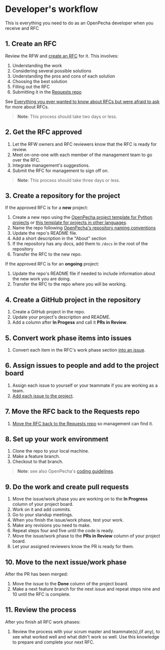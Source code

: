 
# Developer's workflow

This is everything you need to do as an OpenPecha developer when you receive and RFC 

## 1. Create an RFC

Review the RFW and [create an RFC](https://github.com/OpenPecha/Requests/issues/new?assignees=&labels=&template=RFC.md&title=%5BRFC%5D) for it. This involves:

1. Understanding the work
1. Considering several possible solutions
1. Understanding the pros and cons of each solution
1. Choosing the best solution
1. Filling out the RFC
1. Submitting it in the [Requests repo](https://github.com/OpenPecha/Requests/) 

See [Everything you ever wanted to know about RFCs but were afraid to ask](article/rfc-about.md) for more about RFCs.

> **Note**: This process should take two days or less.

## 2. Get the RFC approved

1. Let the RFW owners and RFC reviewers know that the RFC is ready for review.
1. Meet on-one-one with each member of the management team to go over the RFC.
1. Integrate management's suggestions.
1. Submit the RFC for management to sign off on.

> **Note**: This process should take three days or less.

## 3. Create a repository for the project

If the approved RFC is for a **new** project:

1. Create a new repo using the [OpenPecha project template for Python projects](https://github.com/OpenPecha/openpecha-project-template) or [this template for projects in other languages](https://github.com/OpenPecha/new-repo-template).
1. Name the repo following [OpenPecha's repository naming conventions](articles/naming-repos.md)
1. Update the repo's README file.
1. Add a short description in the "About" section
1. If the repository has any docs, add them to `/docs` in the root of the repository
1. Transfer the RFC to the new repo.

If the approved RFC is for an **ongoing** project:

1. Update the repo's README file if needed to include information about the new work you are doing.
1. Transfer the RFC to the repo where you will be working.

## 4. Create a GitHub project in the repository

1. Create a GitHub project in the repo.
1. Update your project's description and README.
1. Add a column after **In Progess** and call it **PRs in Review**.

## 5. Convert work phase items into issues

1. Convert each item in the RFC's work phase section [into an issue](https://docs.github.com/en/issues/tracking-your-work-with-issues/creating-an-issue#creating-an-issue-from-a-task-list-item).

## 6. Assign issues to people and add to the project board

1. Assign each issue to yourself or your teammate if you are working as a team.
1. [Add each issue to the project](https://docs.github.com/en/github-ae@latest/issues/organizing-your-work-with-project-boards/tracking-work-with-project-boards/adding-issues-and-pull-requests-to-a-project-board).

## 7. Move the RFC back to the Requests repo

1. [Move the RFC back to the Requests repo](https://docs.github.com/en/issues/tracking-your-work-with-issues/transferring-an-issue-to-another-repository) so management can find it.

## 8. Set up your work environment

1. Clone the repo to your local machine.
1. Make a feature branch.
1. Checkout to that branch.

> **Note**: see also OpenPecha's [coding guidelines](articles/coding-guidelines.md).

## 9. Do the work and create pull requests

1. Move the issue/work phase you are working on to the **In Progress** column of your project board.
1. Work on it and add commits.
1. Go to your standup meetings. 
1. When you finish the issue/work phase, test your work.
1. Make any revisions you need to make.
1. Repeat steps four and five until the code is ready.
1. Move the issue/work phase to the **PRs in Review** column of your project board.
1. Let your assigned reviewers know the PR is ready for them.

## 10. Move to the next issue/work phase

After the PR has been merged:

1. Move the issue to the **Done** column of the project board.
1. Make a next feature branch for the next issue and repeat steps nine and 10 until the RFC is complete.

## 11. Review the process

After you finish all RFC work phases:

1. Review the process with your scrum master and teammate(s),(if any), to see what worked well and what didn't work so well. Use this knowledge to prepare and complete your next RFC.